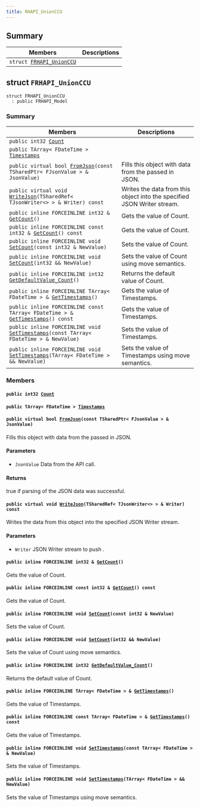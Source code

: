```yaml
---
title: RHAPI_UnionCCU
---
```


## Summary

 Members                        | Descriptions                                
--------------------------------|---------------------------------------------
`struct `[`FRHAPI_UnionCCU`](#structFRHAPI__UnionCCU) | 

## struct `FRHAPI_UnionCCU` <a id="structFRHAPI__UnionCCU"></a>

```
struct FRHAPI_UnionCCU
  : public FRHAPI_Model
```

### Summary

 Members                        | Descriptions                                
--------------------------------|---------------------------------------------
`public int32 `[`Count`](#structFRHAPI__UnionCCU_1a69841a2e7517f0c6b3eb9fc740b06c1e) | 
`public TArray< FDateTime > `[`Timestamps`](#structFRHAPI__UnionCCU_1abae451775e33a1d06d69f056efe9e7bf) | 
`public virtual bool `[`FromJson`](#structFRHAPI__UnionCCU_1a66a76451586d7b68a0068c691e4dcfc0)`(const TSharedPtr< FJsonValue > & JsonValue)` | Fills this object with data from the passed in JSON.
`public virtual void `[`WriteJson`](#structFRHAPI__UnionCCU_1a76e91e0287ec2fafeffcfbfc8c8af6c0)`(TSharedRef< TJsonWriter<> > & Writer) const` | Writes the data from this object into the specified JSON Writer stream.
`public inline FORCEINLINE int32 & `[`GetCount`](#structFRHAPI__UnionCCU_1aa28db3cf39a58b5cb2c0a3c3c0bf4b4d)`()` | Gets the value of Count.
`public inline FORCEINLINE const int32 & `[`GetCount`](#structFRHAPI__UnionCCU_1af4e9bc3a19d023e09a4cf7edb60d27ef)`() const` | Gets the value of Count.
`public inline FORCEINLINE void `[`SetCount`](#structFRHAPI__UnionCCU_1ad5446ef3c976e231bbe210f836d91630)`(const int32 & NewValue)` | Sets the value of Count.
`public inline FORCEINLINE void `[`SetCount`](#structFRHAPI__UnionCCU_1a797df5b8c93d1dfd2fd71456825b3f7b)`(int32 && NewValue)` | Sets the value of Count using move semantics.
`public inline FORCEINLINE int32 `[`GetDefaultValue_Count`](#structFRHAPI__UnionCCU_1ad0fdf8fae2eec252fd923beb4cdb746a)`()` | Returns the default value of Count.
`public inline FORCEINLINE TArray< FDateTime > & `[`GetTimestamps`](#structFRHAPI__UnionCCU_1a341457c542861e270e29cfe680c0ea6c)`()` | Gets the value of Timestamps.
`public inline FORCEINLINE const TArray< FDateTime > & `[`GetTimestamps`](#structFRHAPI__UnionCCU_1a8f925e77f7ca0b9812500a6a47807261)`() const` | Gets the value of Timestamps.
`public inline FORCEINLINE void `[`SetTimestamps`](#structFRHAPI__UnionCCU_1a8b6de4a04e0317b66d8aa253ec851810)`(const TArray< FDateTime > & NewValue)` | Sets the value of Timestamps.
`public inline FORCEINLINE void `[`SetTimestamps`](#structFRHAPI__UnionCCU_1aed64d0cac73e5e0084db72d6ba578af3)`(TArray< FDateTime > && NewValue)` | Sets the value of Timestamps using move semantics.

### Members

#### `public int32 `[`Count`](#structFRHAPI__UnionCCU_1a69841a2e7517f0c6b3eb9fc740b06c1e) <a id="structFRHAPI__UnionCCU_1a69841a2e7517f0c6b3eb9fc740b06c1e"></a>

#### `public TArray< FDateTime > `[`Timestamps`](#structFRHAPI__UnionCCU_1abae451775e33a1d06d69f056efe9e7bf) <a id="structFRHAPI__UnionCCU_1abae451775e33a1d06d69f056efe9e7bf"></a>

#### `public virtual bool `[`FromJson`](#structFRHAPI__UnionCCU_1a66a76451586d7b68a0068c691e4dcfc0)`(const TSharedPtr< FJsonValue > & JsonValue)` <a id="structFRHAPI__UnionCCU_1a66a76451586d7b68a0068c691e4dcfc0"></a>

Fills this object with data from the passed in JSON.

#### Parameters
* `JsonValue` Data from the API call.

#### Returns
true if parsing of the JSON data was successful.

#### `public virtual void `[`WriteJson`](#structFRHAPI__UnionCCU_1a76e91e0287ec2fafeffcfbfc8c8af6c0)`(TSharedRef< TJsonWriter<> > & Writer) const` <a id="structFRHAPI__UnionCCU_1a76e91e0287ec2fafeffcfbfc8c8af6c0"></a>

Writes the data from this object into the specified JSON Writer stream.

#### Parameters
* `Writer` JSON Writer stream to push .

#### `public inline FORCEINLINE int32 & `[`GetCount`](#structFRHAPI__UnionCCU_1aa28db3cf39a58b5cb2c0a3c3c0bf4b4d)`()` <a id="structFRHAPI__UnionCCU_1aa28db3cf39a58b5cb2c0a3c3c0bf4b4d"></a>

Gets the value of Count.

#### `public inline FORCEINLINE const int32 & `[`GetCount`](#structFRHAPI__UnionCCU_1af4e9bc3a19d023e09a4cf7edb60d27ef)`() const` <a id="structFRHAPI__UnionCCU_1af4e9bc3a19d023e09a4cf7edb60d27ef"></a>

Gets the value of Count.

#### `public inline FORCEINLINE void `[`SetCount`](#structFRHAPI__UnionCCU_1ad5446ef3c976e231bbe210f836d91630)`(const int32 & NewValue)` <a id="structFRHAPI__UnionCCU_1ad5446ef3c976e231bbe210f836d91630"></a>

Sets the value of Count.

#### `public inline FORCEINLINE void `[`SetCount`](#structFRHAPI__UnionCCU_1a797df5b8c93d1dfd2fd71456825b3f7b)`(int32 && NewValue)` <a id="structFRHAPI__UnionCCU_1a797df5b8c93d1dfd2fd71456825b3f7b"></a>

Sets the value of Count using move semantics.

#### `public inline FORCEINLINE int32 `[`GetDefaultValue_Count`](#structFRHAPI__UnionCCU_1ad0fdf8fae2eec252fd923beb4cdb746a)`()` <a id="structFRHAPI__UnionCCU_1ad0fdf8fae2eec252fd923beb4cdb746a"></a>

Returns the default value of Count.

#### `public inline FORCEINLINE TArray< FDateTime > & `[`GetTimestamps`](#structFRHAPI__UnionCCU_1a341457c542861e270e29cfe680c0ea6c)`()` <a id="structFRHAPI__UnionCCU_1a341457c542861e270e29cfe680c0ea6c"></a>

Gets the value of Timestamps.

#### `public inline FORCEINLINE const TArray< FDateTime > & `[`GetTimestamps`](#structFRHAPI__UnionCCU_1a8f925e77f7ca0b9812500a6a47807261)`() const` <a id="structFRHAPI__UnionCCU_1a8f925e77f7ca0b9812500a6a47807261"></a>

Gets the value of Timestamps.

#### `public inline FORCEINLINE void `[`SetTimestamps`](#structFRHAPI__UnionCCU_1a8b6de4a04e0317b66d8aa253ec851810)`(const TArray< FDateTime > & NewValue)` <a id="structFRHAPI__UnionCCU_1a8b6de4a04e0317b66d8aa253ec851810"></a>

Sets the value of Timestamps.

#### `public inline FORCEINLINE void `[`SetTimestamps`](#structFRHAPI__UnionCCU_1aed64d0cac73e5e0084db72d6ba578af3)`(TArray< FDateTime > && NewValue)` <a id="structFRHAPI__UnionCCU_1aed64d0cac73e5e0084db72d6ba578af3"></a>

Sets the value of Timestamps using move semantics.

